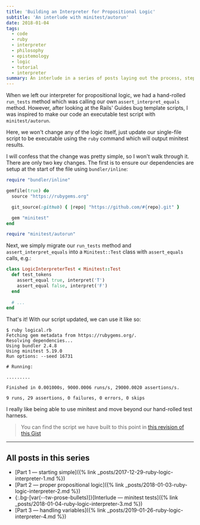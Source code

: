 ```yaml
---
title: 'Building an Interpreter for Propositional Logic'
subtitle: 'An interlude with minitest/autorun'
date: 2018-01-04
tags:
  - code
  - ruby
  - interpreter
  - philosophy
  - epistemology
  - logic
  - tutorial
  - interpreter
summary: An interlude in a series of posts laying out the process, step by step, of building an interpreter in Ruby for working with propositional logic. In this small post, we take our hand-rolled "tests" and move the code into an executable test script with <code>minitest/autorun</code>.
---
```


When we left our interpreter for propositional logic, we had a hand-rolled `run_tests` method which was calling our own `assert_interpret_equals` method. However, after looking at the Rails' Guides bug template scripts, I was inspired to make our code an executable test script with `minitest/autorun`.

Here, we won't change any of the logic itself, just update our single-file script to be executable using the `ruby` command which will output minitest results.

I will confess that the change was pretty simple, so I won't walk through it. There are only two key changes. The first is to ensure our dependencies are setup at the start of the file using `bundler/inline`:

```ruby
require "bundler/inline"

gemfile(true) do
  source "https://rubygems.org"

  git_source(:github) { |repo| "https://github.com/#{repo}.git" }

  gem "minitest"
end

require "minitest/autorun"
```

Next, we simply migrate our `run_tests` method and `assert_interpret_equals` into a `Minitest::Test` class with `assert_equals` calls, e.g.:

```ruby
class LogicInterpreterTest < Minitest::Test
  def test_tokens
    assert_equal true, interpret('T')
    assert_equal false, interpret('F')
  end
  
  # ...
end
```

That's it! With our script updated, we can use it like so:

```shell
$ ruby logical.rb
Fetching gem metadata from https://rubygems.org/.
Resolving dependencies...
Using bundler 2.4.8
Using minitest 5.19.0
Run options: --seed 16731

# Running:

.........

Finished in 0.001000s, 9000.0006 runs/s, 29000.0020 assertions/s.

9 runs, 29 assertions, 0 failures, 0 errors, 0 skips
```

I really like being able to use minitest and move beyond our hand-rolled test harness.

> You can find the script we have built to this point in [this revision of this Gist](https://gist.github.com/fractaledmind/a072674b18086fdebf3b3a535c0f7dfb/338dce03451956f6b9c0bfab80ee992317fc0d0b)

- - -

## All posts in this series

* [Part 1 — starting simple]({% link _posts/2017-12-29-ruby-logic-interpreter-1.md %})
* [Part 2 — proper propositional logic]({% link _posts/2018-01-03-ruby-logic-interpreter-2.md %})
* {:.bg-[var(--tw-prose-bullets)]}[Interlude — minitest tests]({% link _posts/2018-01-04-ruby-logic-interpreter-3.md %})
* [Part 3 — handling variables]({% link _posts/2019-01-26-ruby-logic-interpreter-4.md %})

